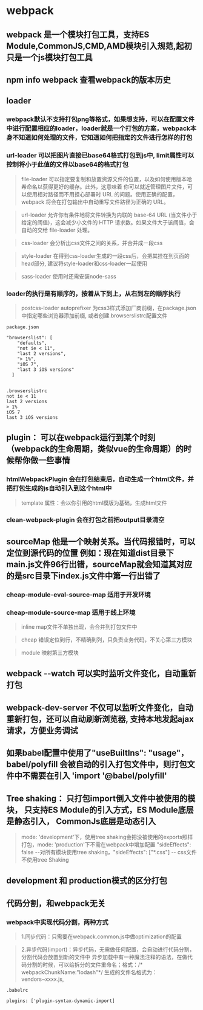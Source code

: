# webpack 

## webpack 是一个模块打包工具，支持ES Module,CommonJS,CMD,AMD模块引入规范,起初只是一个js模块打包工具

## npm info webpack 查看webpack的版本历史


## loader

### webpack默认不支持打包png等格式，如果想支持，可以在配置文件中进行配置相应的loader，loader就是一个打包的方案，webpack本身不知道如何处理的文件，它知道如何把指定的文件进行怎样的打包

### url-loader 可以把图片直接已base64格式打包到js中, limit属性可以控制将小于此值的文件以base64的格式打包


> file-loader 可以指定要复制和放置资源文件的位置，以及如何使用版本哈希命名以获得更好的缓存。此外，这意味着 你可以就近管理图片文件，可以使用相对路径而不用担心部署时 URL 的问题。使用正确的配置，webpack 将会在打包输出中自动重写文件路径为正确的 URL。

> url-loader 允许你有条件地将文件转换为内联的 base-64 URL (当文件小于给定的阈值)，这会减少小文件的 HTTP 请求数。如果文件大于该阈值，会自动的交给 file-loader 处理。
 
> css-loader 会分析出css文件之间的关系，并合并成一段css

> style-loader 在得到css-loader生成的一段css后，会把其挂在到页面的head部分, 建议将style-loader和css-loader一起使用

> sass-loader 使用时还需安装node-sass

### loader的执行是有顺序的，按着从下到上，从右到左的顺序执行

> postcss-loader autoprefixer 为css3样式添加厂商前缀，在package.json中指定哪些浏览器添加前缀, 或者创建.browserslistrc配置文件
````
package.json

"browserslist": [
    "defaults",
    "not ie < 11",
    "last 2 versions",
    "> 1%",
    "iOS 7",
    "last 3 iOS versions"
  ]


.browserslistrc
not ie < 11
last 2 versions
> 1%
iOS 7
last 3 iOS versions
````

## plugin： 可以在webpack运行到某个时刻（webpack的生命周期，类似vue的生命周期）的时候帮你做一些事情

### htmlWebpackPlugin 会在打包结束后，自动生成一个html文件，并把打包生成的js自动引入到这个html中
> template 属性：会以你引用的html模版为基础，生成html文件

### clean-webpack-plugin  会在打包之前把output目录清空


## sourceMap 他是一个映射关系。当代码报错时，可以定位到源代码的位置 例如：现在知道dist目录下main.js文件96行出错，sourceMap就会知道其对应的是src目录下index.js文件中第一行出错了

### cheap-module-eval-source-map 适用于开发环境

### cheap-module-source-map 适用于线上环境

> inline map文件不单独出现，会合并到打包文件中

> cheap 错误定位到行，不精确到列，只负责业务代码，不关心第三方模块

> module 映射第三方模块


## webpack --watch 可以实时监听文件变化，自动重新打包
## webpack-dev-server 不仅可以监听文件变化，自动重新打包，还可以自动刷新浏览器, 支持本地发起ajax请求，方便业务调试



## 如果babel配置中使用了"useBuiltIns": "usage"，babel/polyfill 会被自动的引入打包文件中，则打包文件中不需要在引入 'import '@babel/polyfill'

## Tree shaking： 只打包import倒入文件中被使用的模块， 只支持ES Module的引入方式，ES Module底层是静态引入， CommonJs底层是动态引入

> mode: 'development'下，使用tree shaking会把没被使用的exports照样打包，mode: 'production'下不需在webpack中增加配置
> "sideEffects": false  --对所有模块使用tree shaking，"sideEffects": ["*.css"] -- css文件不使用tree Shaking


## development 和 production模式的区分打包


## 代码分割，和webpack无关
### webpack中实现代码分割，两种方式
> 1.同步代码：只需要在webpack.common.js中做optimization的配置

> 2.异步代码(import)：异步代码，无需做任何配置，会自动进行代码分割，分割代码会放置到新的文件中
异步加载中有一种魔法注释的语法，在做代码分割的时候，可以给拆分的文件重命名；格式：/* webpackChunkName:"lodash"*/
生成的文件名格式为： vendors~xxxx.js,

````
.babelrc

plugins: ['plugin-syntax-dynamic-import]
````